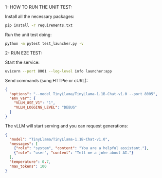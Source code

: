 1- HOW TO RUN THE UNIT TEST:

Install all the necessary packages:
```bash
pip install -r requirements.txt
```

Run the unit test doing:
```bash
python -m pytest test_launcher.py -v
```

2- RUN E2E TEST:

Start the service:
```bash
uvicorn --port 8001 --log-level info launcher:app
```

Send commands (sung HTTPie or cURL):
```json
{
  "options": "--model TinyLlama/TinyLlama-1.1B-Chat-v1.0 --port 8005",
  "env_var": {
    "VLLM_USE_V1": "1",
    "VLLM_LOGGING_LEVEL": "DEBUG"
  }
}
```

The vLLM will start serving and you can request generations:
```json
{
  "model": "TinyLlama/TinyLlama-1.1B-Chat-v1.0",
  "messages": [
    {"role": "system", "content": "You are a helpful assistant."},
    {"role": "user", "content": "Tell me a joke about AI."}
  ],
  "temperature": 0.7,
  "max_tokens": 100
}
```
